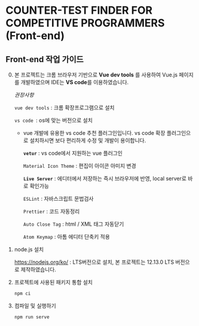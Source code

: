 # COUNTER-TEST FINDER FOR COMPETITIVE PROGRAMMERS (Front-end)

## Front-end 작업 가이드

0. 본 프로젝트는 크롬 브라우저 기반으로 **Vue dev tools** 를 사용하여 Vue.js 페이지를 개발하였으며 IDE는 **VS code**를 이용하였습니다.

   *권장사항*

   `vue dev tools` : 크롬 확장프로그램으로 설치

   `vs code `: os에 맞는 버전으로 설치

   - vue 개발에 유용한 vs code 추천 플러그인입니다. vs code 확장 플러그인으로 설치하시면 보다 편리하게 수정 및 개발이 용이합니다.

     **`vetur`** : vs code에서 지원하는 vue 플러그인

     `Material Icon Theme` : 편집이 아이콘 아미지 변경

     **`Live Server`** : 에디터에서 저장하는 즉시 브라우저에 반영, local server로 바로 확인가능

     `ESLint` : 자바스크립트 문법검사

     `Prettier` : 코드 자동정리

     `Auto Close Tag` : html / XML 태그 자동닫기

     `Atom Keymap` : 아톰 에디터 단축키 적용

1. node.js 설치

   https://nodejs.org/ko/ : LTS버전으로 설치, 본 프로젝트는 12.13.0 LTS 버전으로 제작하였습니다.

2. 프로젝트에 사용된 패키지 통합 설치

   ```bash
   npm ci
   ```

3. 컴파일 및 실행하기

   ```bash
   npm run serve
   ```

   